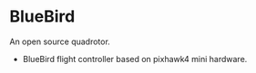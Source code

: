 # BlueBird

An open source quadrotor.

* BlueBird flight controller based on pixhawk4 mini hardware.

